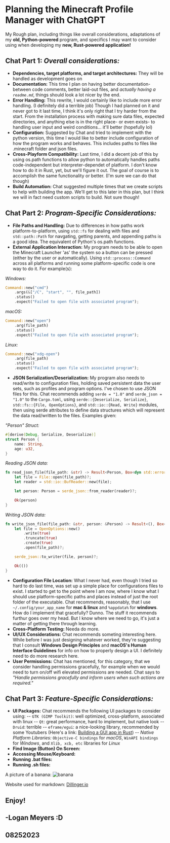 # Planning the Minecraft Profile Manager with ChatGPT

My Rough plan, including things like overall considerations, adaptations of my **old, Python-powered** program, and specifics I may want to consider using when developing my **new, Rust-powered application!**

## Chat Part 1: _Overall considerations:_

- **Dependencies, target platforms, and target architectures:** They will be handled as development goes on
- **Documentation:** This time I plan on having better documentation- between code comments, better laid-out files, and _actually having a `readme.md`_, things should look a lot nicer by the end.
- **Error Handling:** This rewrite, I would certainly like to include more error handling. (I definitely did a terrible job) Though I had planned on it and never got to it last time, I think it's only right that I try harder from the start. From the installation process with making sure data files, expected directories, and anything else is in the right place- or even exists- to handling user input and weird conditions... it'll better (hopefully lol)
- **Configuration:** Suggested by Chat and tried to implement with the python version, this time I would like to better include configuration of how the program works and behaves. This includes paths to files like .minecraft folder and json files.
- **Cross-Playform Compatibility:** Last time, I did a decent job of this by using os.path functions to allow python to automatically handles paths code-independent but interpreter-dependet of platform. I don't know how to do it in Rust, yet, but we'll figure it out. The goal of course is to accomplish the same functionality or better. (I'm sure we can do that though)
- **Build Automation:** Chat suggested multiple times that we create scripts to help with building the app. We'll get to this later in this plan, but I think we will in fact need custom scripts to build. Not sure though!

## Chat Part 2: _Program-Specific Considerations:_

- **File Paths and Handling:** Due to differences in how paths work platform-to-platform, using `std::fs` for dealing with files and `std::path::Path` for navgating, getting parents, and appending paths is a good idea. The equivalent of Python's os.path functions.
- **External Application Interaction:** My program needs to be able to open the Minecraft Launcher 'as' the system so a button can be pressed (either by the user or automatically). Using `std::process::Command` across all platforms and running some platform-specific code is one way to do it. For example(s):

_Windows:_
```rust
Command::new("cmd")
    .args(&["/C", "start", "", file_path])
    .status()
    .expect("Failed to open file with associated program");
```
_macOS:_
```rust
Command::new("open")
    .arg(file_path)
    .status()
    .expect("Failed to open file with associated program");
```
_Linux:_
```rust
Command::new("xdg-open")
    .arg(file_path)
    .status()
    .expect("Failed to open file with associated program");
```
- **JSON Serialization/Deserialization:** My program also needs to read/write to configuration files, holding saved persistent data the user sets, such as profiles and program options. I've chosen to use JSON files for this. Chat recommends adding `serde = "1.0"` and `serde_json = "1.0"` to the `Cargo.toml`, using `serde::{Deserialize, Serialize}`, `std::fs::{File, OpenOptions}`, and `std::io::{Read, Write}` modules, then using serde attributes to define data structures which will represent the data read/written to the files. Examples given:

_"Person" Struct:_
```rust
#[derive(Debug, Serialize, Deserialize)]
struct Person {
    name: String,
    age: u32,
}
```
_Reading JSON data:_
```rust
fn read_json_file(file_path: &str) -> Result<Person, Box<dyn std::error::Error>> {
    let file = File::open(file_path)?;
    let reader = std::io::BufReader::new(file);

    let person: Person = serde_json::from_reader(reader)?;

    Ok(person)
}
```
_Writing JSON data:_
```rust
fn write_json_file(file_path: &str, person: &Person) -> Result<(), Box<dyn std::error::Error>> {
    let file = OpenOptions::new()
        .write(true)
        .truncate(true)
        .create(true)
        .open(file_path)?;

    serde_json::to_writer(file, person)?;

    Ok(())
}
```
- **Configuration File Location:** What I never had, even though I tried so hard to do last time, was set up a simple place for configurations files to exist. I started to get to the point where I am now, where I know what I should use platform-specific paths and places instead of just the root folder of the executable. Chat recommends, reasonably, that I use ` ~/.config/your_app_name` for **mac & linux** and `%appdata%` for **windows**. How do I implement that gracefully? Dunno. The stuff it recommends furthur goes over my head. But I know where we need to go, it's just a matter of getting there through learning.
- **Cross-Platform Testing:** Needa do more.
- **UI/UX Considerations:** Chat recommends someting interesting here. While before I was just designing whatever worked, they're suggesting that I consult **Windows Design Principles** and **macOS's Human Interface Guidelines** for info on how to properly design a UI. I definitely need to do more research here.
- **User Permissions:** Chat has mentioned, for this category, that we consider handling permissions gracefully, for example when we would need to turn on/off wifi elevated permissions are needed. Chat says to _"Handle permissions gracefully and inform users when such actions are required."_

## Chat Part 3: _Feature-Specific Considerations:_
- **UI Packages:** Chat recommends the following UI packages to consider using:
-- `GTK (GIMP Toolkit)`: well optimized, cross-platform, associated with linux
-- `Qt`: great performance, hard to implement, but native look
-- `Druid`: terrible
-- `eframe/egui`: a nice-looking library, recommended by some Youtubers (Here's a link: [Building a GUI app in Rust](https://www.youtube.com/watch?v=NtUkr_z7l84))
-- _Native Platform Libraries:_ `Objective-C bindings` for _macOS_, `WinAPI bindings` for _Windows_, and `Xlib, xcb, etc` libraries for _Linux_
- **Find Image (Button) On Screen:**
- **Accessing Mouse/Keyboard:**
- **Running .bat files:**
- **Running .sh files:**

A picture of a banana:
![banana](https://images.everydayhealth.com/images/diet-nutrition/all-about-bananas-nutrition-facts-health-benefits-recipes-and-more-rm-722x406.jpg)

Website used for markdown: [Dillinger.io](https://dillinger.io/)

## Enjoy!
## -Logan Meyers :D
## 08252023